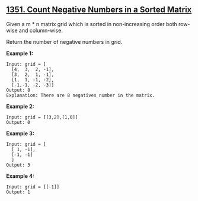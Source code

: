 ## [1351. Count Negative Numbers in a Sorted Matrix](https://leetcode.com/problems/count-negative-numbers-in-a-sorted-matrix/)

Given a m \* n matrix grid which is sorted in non-increasing order both row-wise and column-wise.

Return the number of negative numbers in grid.

**Example 1:**

```
Input: grid = [
  [4,  3,  2, -1],
  [3,  2,  1, -1],
  [1,  1, -1, -2],
  [-1,-1, -2, -3]]
Output: 8
Explanation: There are 8 negatives number in the matrix.
```

**Example 2:**

```
Input: grid = [[3,2],[1,0]]
Output: 0
```

**Example 3:**

```
Input: grid = [
  [ 1, -1],
  [-1, -1]
  ]
Output: 3
```

**Example 4:**

```
Input: grid = [[-1]]
Output: 1
```
